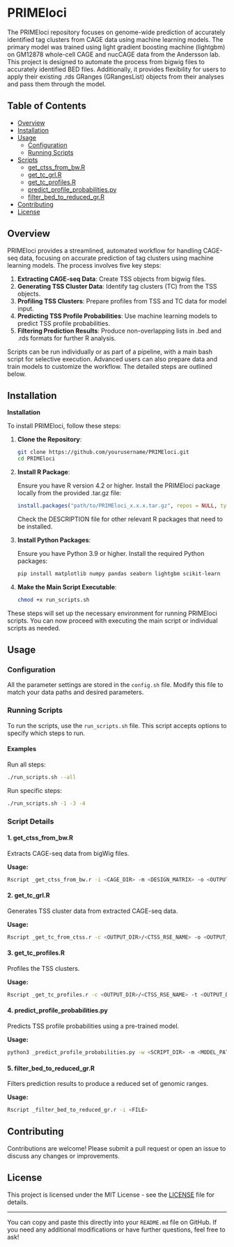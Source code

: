 # PRIMEloci

The PRIMEloci repository focuses on genome-wide prediction of accurately identified tag clusters from CAGE data using machine learning models. The primary model was trained using light gradient boosting machine (lightgbm) on GM12878 whole-cell CAGE and nucCAGE data from the Andersson lab. This project is designed to automate the process from bigwig files to accurately identified BED files. Additionally, it provides flexibility for users to apply their existing .rds GRanges (GRangesList) objects from their analyses and pass them through the model.

## Table of Contents

- [Overview](#overview)
- [Installation](#installation)
- [Usage](#usage)
  - [Configuration](#configuration)
  - [Running Scripts](#running-scripts)
- [Scripts](#scripts)
  - [get_ctss_from_bw.R](#1-get_ctss_from_bwr)
  - [get_tc_grl.R](#2-get_tc_grlr)
  - [get_tc_profiles.R](#3-get_tc_profilesr)
  - [predict_profile_probabilities.py](#4-predict_profile_probabilitiespy)
  - [filter_bed_to_reduced_gr.R](#5-filter_bed_to_reduced_grr)
- [Contributing](#contributing)
- [License](#license)

## Overview

PRIMEloci provides a streamlined, automated workflow for handling CAGE-seq data, focusing on accurate prediction of tag clusters using machine learning models. The process involves five key steps:

1. **Extracting CAGE-seq Data**: Create TSS objects from bigwig files.
2. **Generating TSS Cluster Data**: Identify tag clusters (TC) from the TSS objects.
3. **Profiling TSS Clusters**: Prepare profiles from TSS and TC data for model input.
4. **Predicting TSS Profile Probabilities**: Use machine learning models to predict TSS profile probabilities.
5. **Filtering Prediction Results**: Produce non-overlapping lists in .bed and .rds formats for further R analysis.

Scripts can be run individually or as part of a pipeline, with a main bash script for selective execution. Advanced users can also prepare data and train models to customize the workflow. The detailed steps are outlined below.

## Installation

**Installation**

To install PRIMEloci, follow these steps:

1. **Clone the Repository**:

   ```bash
   git clone https://github.com/yourusername/PRIMEloci.git
   cd PRIMEloci
   ```

2. **Install R Package**:

   Ensure you have R version 4.2 or higher. Install the PRIMEloci package locally from the provided .tar.gz file:

   ```r
   install.packages("path/to/PRIMEloci_x.x.x.tar.gz", repos = NULL, type = "source")
   ```

   Check the DESCRIPTION file for other relevant R packages that need to be installed.

3. **Install Python Packages**:

   Ensure you have Python 3.9 or higher. Install the required Python packages:

   ```bash
   pip install matplotlib numpy pandas seaborn lightgbm scikit-learn
   ```

4. **Make the Main Script Executable**:

   ```bash
   chmod +x run_scripts.sh
   ```

These steps will set up the necessary environment for running PRIMEloci scripts. You can now proceed with executing the main script or individual scripts as needed.

## Usage

### Configuration

All the parameter settings are stored in the `config.sh` file. Modify this file to match your data paths and desired parameters.

### Running Scripts

To run the scripts, use the `run_scripts.sh` file. This script accepts options to specify which steps to run.

#### Examples

Run all steps:

```bash
./run_scripts.sh --all
```

Run specific steps:

```bash
./run_scripts.sh -1 -3 -4
```

### Script Details

#### 1. get_ctss_from_bw.R

Extracts CAGE-seq data from bigWig files.

**Usage:**

```bash
Rscript _get_ctss_from_bw.r -i <CAGE_DIR> -m <DESIGN_MATRIX> -o <OUTPUT_DIR> -c <CTSS_RSE_NAME> -k
```

#### 2. get_tc_grl.R

Generates TSS cluster data from extracted CAGE-seq data.

**Usage:**

```bash
Rscript _get_tc_from_ctss.r -c <OUTPUT_DIR>/<CTSS_RSE_NAME> -o <OUTPUT_DIR> -t <TC_GRL_NAME> -e <EXTENSION_DISTANCE>
```

#### 3. get_tc_profiles.R

Profiles the TSS clusters.

**Usage:**

```bash
Rscript _get_tc_profiles.r -c <OUTPUT_DIR>/<CTSS_RSE_NAME> -t <OUTPUT_DIR>/<TC_GRL_NAME> -o <OUTPUT_DIR> -n <PROFILE_MAIN_DIR> -r <PROFILE_SUB_DIR>
```

#### 4. predict_profile_probabilities.py

Predicts TSS profile probabilities using a pre-trained model.

**Usage:**

```bash
python3 _predict_profile_probabilities.py -w <SCRIPT_DIR> -m <MODEL_PATH> -p <OUTPUT_DIR>/<PROFILE_MAIN_DIR> -r <PROFILE_SUB_DIR> -n <PREFIX_OUT_NAME> -t <THRESHOLD>
```

#### 5. filter_bed_to_reduced_gr.R

Filters prediction results to produce a reduced set of genomic ranges.

**Usage:**

```bash
Rscript _filter_bed_to_reduced_gr.r -i <FILE>
```

## Contributing

Contributions are welcome! Please submit a pull request or open an issue to discuss any changes or improvements.

## License

This project is licensed under the MIT License - see the [LICENSE](LICENSE) file for details.

---

You can copy and paste this directly into your `README.md` file on GitHub. If you need any additional modifications or have further questions, feel free to ask!
